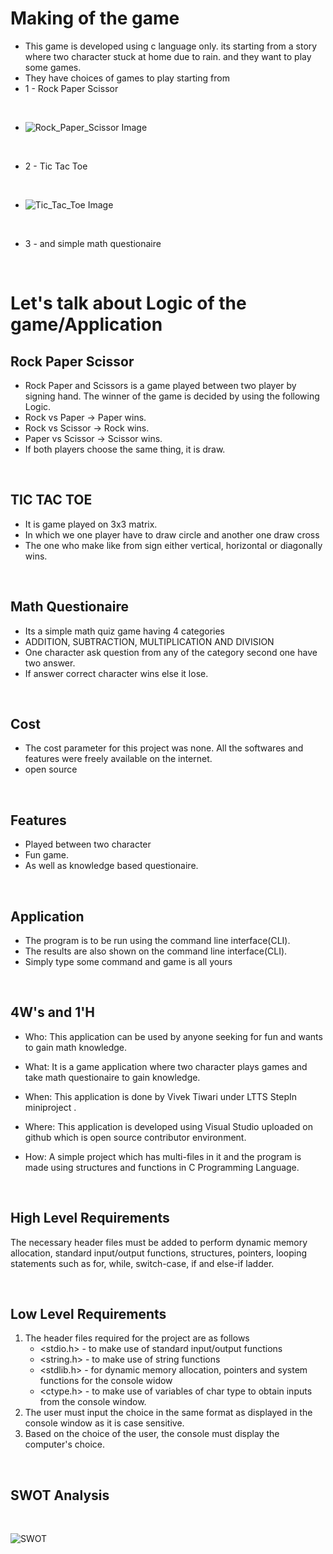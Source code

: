 # Making of the game

*   This game is developed using c language only. its starting from a story where two character stuck at home due to rain. and they want to play some games.
*   They have choices of games to play starting from 
*   1 - Rock Paper Scissor 

<br>

*  ![Rock_Paper_Scissor Image](https://github.com/Tiwari007/L-T-Miniproject-in-C/blob/master/6_ImagesAndVideos/Rock_Paper.png?raw=true)

<br>

*   2 - Tic Tac Toe

<br>

*   ![Tic_Tac_Toe Image](https://github.com/Tiwari007/L-T-Miniproject-in-C/blob/master/6_ImagesAndVideos/Tic_Tac.jpg?raw=true)

<br>

*   3 - and simple math questionaire

<br>


# Let's talk about Logic of the game/Application

## Rock Paper Scissor
 
*   Rock Paper and Scissors is a game played between two player by signing hand. The winner of the game is decided by using the following Logic.
*   Rock vs Paper -> Paper wins.
*   Rock vs Scissor -> Rock wins.
*   Paper vs Scissor -> Scissor wins.
*   If both players choose the same thing, it is draw.

<br>

## TIC TAC TOE
 
*   It is game played on 3x3 matrix.
*   In which we one player have to draw circle and another one draw cross
*   The one who make like from sign either vertical, horizontal or diagonally wins.

<br>

##  Math Questionaire

*   Its a simple math quiz game having 4 categories
*   ADDITION, SUBTRACTION, MULTIPLICATION AND DIVISION
*   One character ask question from any of the category second one have two answer.
*   If answer correct character wins else it lose.

<br>


## Cost

*   The cost parameter for this project was none. All the softwares and features were freely available on the internet.
* open source 

<br>


## Features

*   Played between two character
*   Fun game.
*   As well as knowledge based questionaire.

<br>


## Application

*   The program is to be run using the command line interface(CLI).
*   The results are also shown on the command line interface(CLI).
*   Simply type some command and game is all yours

<br>


## 4W's and 1'H

*   Who:
    This application can be used by anyone seeking for fun and wants to gain math knowledge.

*   What:
    It is a game application where two character plays games and take math questionaire to gain knowledge.
  
*   When:
    This application is done by Vivek Tiwari under LTTS StepIn miniproject .
  
*   Where:
    This application is developed using Visual Studio uploaded on github which is open source contributor environment.
  
*   How:
    A simple project which has multi-files in it and the program is made using structures and functions in C Programming Language.

<br>

  
## High Level Requirements


The necessary header files must be added to perform dynamic memory allocation, standard input/output functions, structures, pointers, looping statements such as for, while, switch-case, if and else-if ladder.

<br>



## Low Level Requirements

1. The header files required for the project are as follows
   *  <stdio.h> - to make use of standard input/output functions
   *  <string.h> - to make use of string functions
   *  <stdlib.h> - for dynamic memory allocation, pointers and system functions for the console widow
   *  <ctype.h> - to make use of variables of char type to obtain inputs from the console window.
2. The user must input the choice in the same format as displayed in the console window as it is case sensitive.
3. Based on the choice of the user, the console must display the computer's choice.

<br>

## SWOT Analysis

<br>

![SWOT](https://github.com/Tiwari007/L-T-Miniproject-in-C/blob/master/6_ImagesAndVideos/SWOT.jpg?raw=true)

  



